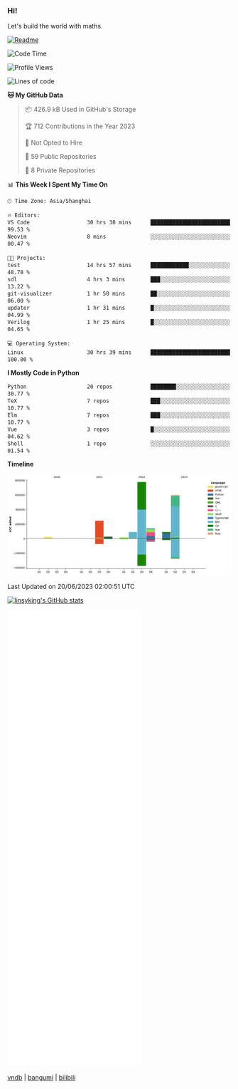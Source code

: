 ### Hi!

Let's build the world with maths.

[![Readme](https://github.com/linsyking/linsyking/actions/workflows/readme.yml/badge.svg)](https://github.com/linsyking/linsyking/actions/workflows/readme.yml)

<!--START_SECTION:waka-->
![Code Time](http://img.shields.io/badge/Code%20Time-502%20hrs%2042%20mins-blue)

![Profile Views](http://img.shields.io/badge/Profile%20Views-31-blue)

![Lines of code](https://img.shields.io/badge/From%20Hello%20World%20I%27ve%20Written-2.0%20million%20lines%20of%20code-blue)

**🐱 My GitHub Data** 

> 📦 426.9 kB Used in GitHub's Storage 
 > 
> 🏆 712 Contributions in the Year 2023
 > 
> 🚫 Not Opted to Hire
 > 
> 📜 59 Public Repositories 
 > 
> 🔑 8 Private Repositories 
 > 
📊 **This Week I Spent My Time On** 

```text
🕑︎ Time Zone: Asia/Shanghai

🔥 Editors: 
VS Code                  30 hrs 30 mins      █████████████████████████   99.53 % 
Neovim                   8 mins              ░░░░░░░░░░░░░░░░░░░░░░░░░   00.47 % 

🐱‍💻 Projects: 
test                     14 hrs 57 mins      ████████████░░░░░░░░░░░░░   48.78 % 
sdl                      4 hrs 3 mins        ███░░░░░░░░░░░░░░░░░░░░░░   13.22 % 
git-visualizer           1 hr 50 mins        ██░░░░░░░░░░░░░░░░░░░░░░░   06.00 % 
updater                  1 hr 31 mins        █░░░░░░░░░░░░░░░░░░░░░░░░   04.99 % 
Verilog                  1 hr 25 mins        █░░░░░░░░░░░░░░░░░░░░░░░░   04.65 % 

💻 Operating System: 
Linux                    30 hrs 39 mins      █████████████████████████   100.00 % 
```

**I Mostly Code in Python** 

```text
Python                   20 repos            ████████░░░░░░░░░░░░░░░░░   30.77 % 
TeX                      7 repos             ███░░░░░░░░░░░░░░░░░░░░░░   10.77 % 
Elm                      7 repos             ███░░░░░░░░░░░░░░░░░░░░░░   10.77 % 
Vue                      3 repos             █░░░░░░░░░░░░░░░░░░░░░░░░   04.62 % 
Shell                    1 repo              ░░░░░░░░░░░░░░░░░░░░░░░░░   01.54 % 
```



**Timeline**

![Lines of Code chart](https://raw.githubusercontent.com/linsyking/linsyking/main/assets/bar_graph.png)


 Last Updated on 20/06/2023 02:00:51 UTC
<!--END_SECTION:waka-->

[![linsyking's GitHub stats](https://github-readme-stats.vercel.app/api?username=linsyking&show_icons=true&theme=onedark)](https://github.com/anuraghazra/github-readme-stats)

![Metrics](/github-metrics.svg)

[vndb](https://vndb.org/u212839) | [bangumi](https://bangumi.tv/user/linsyking) | [bilibili](https://space.bilibili.com/38360608)
